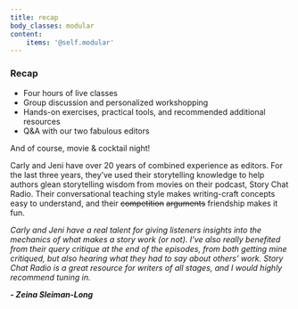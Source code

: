 ```yaml
---
title: recap
body_classes: modular
content:
    items: '@self.modular'
---
```


### Recap
* Four hours of live classes
* Group discussion and personalized workshopping
* Hands-on exercises, practical tools, and recommended additional resources 
* Q&A with our two fabulous editors

And of course, movie & cocktail night!
 
Carly and Jeni have over 20 years of combined experience as editors. For the last three years, they’ve used their storytelling knowledge to help authors glean storytelling wisdom from movies on their podcast, Story Chat Radio. Their conversational teaching style makes writing-craft concepts easy to understand, and their ~~competition~~ ~~arguments~~ friendship makes it fun. 

 
_Carly and Jeni have a real talent for giving listeners insights into the mechanics of what makes a story work (or not). I’ve also really benefited from their query critique at the end of the episodes, from both getting mine critiqued, but also hearing what they had to say about others’ work. Story Chat Radio is a great resource for writers of all stages, and I would highly recommend tuning in._

_**- Zeina Sleiman-Long**_
 
